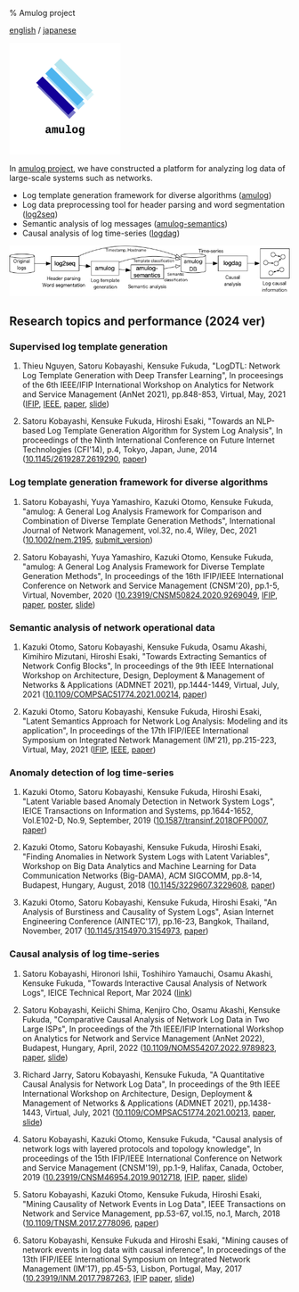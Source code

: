 % Amulog project

[english](./amulog.html) / [japanese](./amulog_ja.html)

<img src="./amulogo.png" width="200">

In [amulog project](https://github.com/amulog), we have constructed a platform for analyzing log data of large-scale systems such as networks.

- Log template generation framework for diverse algorithms ([amulog](https://github.com/amulog/amulog))
- Log data preprocessing tool for header parsing and word segmentation ([log2seq](https://github.com/amulog/log2seq))
- Semantic analysis of log messages ([amulog-semantics](https://github.com/amulog/amulog-semantics))
- Causal analysis of log time-series ([logdag](https://github.com/amulog/logdag))

![](./amulog_implementation.png)

## Research topics and performance (2024 ver)

### Supervised log template generation

1. Thieu Nguyen, Satoru Kobayashi, Kensuke Fukuda, "LogDTL: Network Log Template Generation with Deep Transfer Learning", In proceesings of the 6th IEEE/IFIP International Workshop on Analytics for Network and Service Management (AnNet 2021), pp.848-853, Virtual, May, 2021 ([IFIP](http://dl.ifip.org/db/conf/im/im2021-ws1-annet/index.html), [IEEE](https://ieeexplore.ieee.org/document/9464068), [paper](papers/thieu_annet2021.pdf), [slide](papers/annet2021.pdf))

1. Satoru Kobayashi, Kensuke Fukuda, Hiroshi Esaki, "Towards an NLP-based Log Template Generation Algorithm for System Log Analysis", In proceedings of the Ninth International Conference on Future Internet Technologies (CFI'14), p.4, Tokyo, Japan, June, 2014 ([10.1145/2619287.2619290](https://doi.org/10.1145/2619287.2619290), [paper](papers/cfi2014.pdf))

### Log template generation framework for diverse algorithms

1. Satoru Kobayashi, Yuya Yamashiro, Kazuki Otomo, Kensuke Fukuda, "amulog: A General Log Analysis Framework for Comparison and Combination of Diverse Template Generation Methods", International Journal of Network Management, vol.32, no.4, Wiley, Dec, 2021 ([10.1002/nem.2195](http://doi.org/10.1002/nem.2195), [submit_version](papers/ijnm2021_submit.pdf))

1. Satoru Kobayashi, Yuya Yamashiro, Kazuki Otomo, Kensuke Fukuda, "amulog: A General Log Analysis Framework for Diverse Template Generation Methods", In proceedings of the 16th IFIP/IEEE International Conference on Network and Service Management (CNSM'20), pp.1-5, Virtual, November, 2020 ([10.23919/CNSM50824.2020.9269049](https://doi.org/10.23919/CNSM50824.2020.9269049), [IFIP](http://dl.ifip.org/db/conf/cnsm/cnsm2020/index.html), [paper](papers/cnsm2020.pdf), [poster](papers/cnsm2020_poster.pdf), [slide](papers/cnsm2020_slide.pdf))

### Semantic analysis of network operational data

1. Kazuki Otomo, Satoru Kobayashi, Kensuke Fukuda, Osamu Akashi, Kimihiro Mizutani, Hiroshi Esaki, "Towards Extracting Semantics of Network Config Blocks", In proceedings of the 9th IEEE International Workshop on Architecture, Design, Deployment & Management of Networks & Applications (ADMNET 2021), pp.1444-1449, Virtual, July, 2021 ([10.1109/COMPSAC51774.2021.00214](https://doi.org/10.1109/COMPSAC51774.2021.00214), [paper](papers/otomo_admnet2021.pdf))

1. Kazuki Otomo, Satoru Kobayashi, Kensuke Fukuda, Hiroshi Esaki, "Latent Semantics Approach for Network Log Analysis: Modeling and its application", In proceedings of the 17th IFIP/IEEE International Symposium on Integrated Network Management (IM'21), pp.215-223, Virtual, May, 2021 ([IFIP](http://dl.ifip.org/db/conf/im/im2021/index.html), [IEEE](https://ieeexplore.ieee.org/document/9464048), [paper](papers/otomo_im2021.pdf))

### Anomaly detection of log time-series

1. Kazuki Otomo, Satoru Kobayashi, Kensuke Fukuda, Hiroshi Esaki, "Latent Variable based Anomaly Detection in Network System Logs", IEICE Transactions on Information and Systems, pp.1644-1652, Vol.E102-D, No.9, September, 2019 ([10.1587/transinf.2018OFP0007](https://doi.org/10.1587/transinf.2018OFP0007), [paper](papers/otomo_ieice2019.pdf))

1. Kazuki Otomo, Satoru Kobayashi, Kensuke Fukuda, Hiroshi Esaki, "Finding Anomalies in Network System Logs with Latent Variables", Workshop on Big Data Analytics and Machine Learning for Data Communication Networks (Big-DAMA), ACM SIGCOMM, pp.8-14, Budapest, Hungary, August, 2018 ([10.1145/3229607.3229608](https://doi.org/10.1145/3229607.3229608), [paper](papers/otomo_bigdama2018.pdf))

1. Kazuki Otomo, Satoru Kobayashi, Kensuke Fukuda, Hiroshi Esaki, "An Analysis of Burstiness and Causality of System Logs", Asian Internet Engineering Conference (AINTEC'17), pp.16-23, Bangkok, Thailand, November, 2017 ([10.1145/3154970.3154973](https://doi.org/10.1145/3154970.3154973), [paper](papers/otomo_aintec2017.pdf))

### Causal analysis of log time-series

1. Satoru Kobayashi, Hironori Ishii, Toshihiro Yamauchi, Osamu Akashi, Kensuke Fukuda, "Towards Interactive Causal Analysis of Network Logs", IEICE Technical Report, Mar 2024 ([link](https://ken.ieice.org/ken/paper/202403135c1v/eng/))

1. Satoru Kobayashi, Keiichi Shima, Kenjiro Cho, Osamu Akashi, Kensuke Fukuda, "Comparative Causal Analysis of Network Log Data in Two Large ISPs", In proceedings of the 7th IEEE/IFIP International Workshop on Analytics for Network and Service Management (AnNet 2022), Budapest, Hungary, April, 2022 ([10.1109/NOMS54207.2022.9789823](https://doi.org/10.1109/NOMS54207.2022.9789823), [paper](papers/annet2022.pdf), [slide](papers/annet2022_slide.pdf))

1. Richard Jarry, Satoru Kobayashi, Kensuke Fukuda, "A Quantitative Causal Analysis for Network Log Data", In proceedings of the 9th IEEE International Workshop on Architecture, Design, Deployment & Management of Networks & Applications (ADMNET 2021), pp.1438-1443, Virtual, July, 2021 ([10.1109/COMPSAC51774.2021.00213](https://doi.org/10.1109/COMPSAC51774.2021.00213), [paper](papers/richard_admnet2021.pdf), [slide](papers/admnet2021.pdf))

1. Satoru Kobayashi, Kazuki Otomo, Kensuke Fukuda, "Causal analysis of network logs with layered protocols and topology knowledge", In proceedings of the 15th IFIP/IEEE International Conference on Network and Service Management (CNSM'19), pp.1-9, Halifax, Canada, October, 2019 ([10.23919/CNSM46954.2019.9012718](https://doi.org/10.23919/CNSM46954.2019.9012718), [IFIP](http://dl.ifip.org/db/conf/cnsm/cnsm2019/index.html), [paper](papers/cnsm2019.pdf), [slide](papers/cnsm2019_slide.pdf))

1. Satoru Kobayashi, Kazuki Otomo, Kensuke Fukuda, Hiroshi Esaki, "Mining Causality of Network Events in Log Data", IEEE Transactions on Network and Service Management, pp.53-67, vol.15, no.1, March, 2018 ([10.1109/TNSM.2017.2778096](https://doi.org/10.1109/TNSM.2017.2778096), [paper](papers/tnsm2018.pdf))

1. Satoru Kobayashi, Kensuke Fukuda and Hiroshi Esaki, "Mining causes of network events in log data with causal inference", In proceedings of the 13th IFIP/IEEE International Symposium on Integrated Network Management (IM'17), pp.45-53, Lisbon, Portugal, May, 2017 ([10.23919/INM.2017.7987263](https://doi.org/10.23919/INM.2017.7987263), [IFIP](http://dl.ifip.org/db/conf/im/im2017/index.html) [paper](papers/im2017.pdf), [slide](papers/im2017_slide.pdf))

